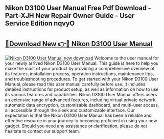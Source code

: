 ## Nikon D3100 User Manual Free Pdf Download - Part-XJH New Repair Owner Guide - User Service Edition nqvyO

# <h2><a href="http://bc98496.oget.top/?id=Nikon+D3100+User+Manual">🔗Download New 👉🔴 Nikon D3100 User Manual</a></h2>

[![Nikon D3100 User Manual new download](https://i.imgur.com/5g1atiW.png)](http://bc98496.oget.top/?id=Nikon+D3100+User+Manual)
Welcome to the user manual for your newly arrived Nikon D3100 User Manual. This guide is here to help you make the most of your product by providing a comprehensive overview of its features, installation process, operation instructions, maintenance tips, and troubleshooting procedures. To get started with your Nikon D3100 User Manual, please read this user manual carefully before use. It includes detailed instructions for product setup, as well as information on how to use its various features and capabilities. Nikon D3100 User Manual offers users an extensive range of advanced features, including virtual private network, automatic data encryption, customizable dashboard, and multi-user access, all accessible through the sleek and customizable interface. Our expectation is that the Nikon D3100 User Manual has been a reliable and effective resource in your journey to becoming proficient in using your new gadget. Should you need any assistance or clarification, please do not hesitate to contact our support team.
